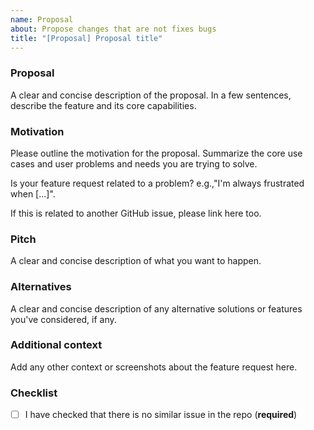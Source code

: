 ```yaml
---
name: Proposal
about: Propose changes that are not fixes bugs
title: "[Proposal] Proposal title"
---
```



### Proposal

A clear and concise description of the proposal. In a few sentences, describe the feature and its core capabilities.

### Motivation

Please outline the motivation for the proposal. Summarize the core use cases and user problems and needs you are trying to solve.

Is your feature request related to a problem? e.g.,"I'm always frustrated when [...]".

If this is related to another GitHub issue, please link here too.

### Pitch

A clear and concise description of what you want to happen.

### Alternatives

A clear and concise description of any alternative solutions or features you've considered, if any.

### Additional context

Add any other context or screenshots about the feature request here.

### Checklist

- [ ] I have checked that there is no similar issue in the repo (**required**)
